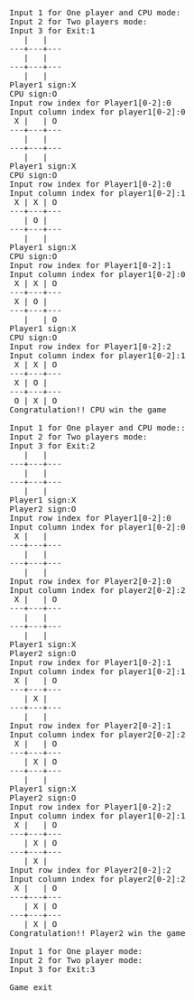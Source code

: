 <pre>
Input 1 for One player and CPU mode:    
Input 2 for Two players mode:
Input 3 for Exit:1
   |   |  
---+---+---
   |   |  
---+---+---
   |   |  
Player1 sign:X
CPU sign:O
Input row index for Player1[0-2]:0
Input column index for player1[0-2]:0
 X |   | O
---+---+---
   |   |  
---+---+---
   |   |  
Player1 sign:X
CPU sign:O
Input row index for Player1[0-2]:0
Input column index for player1[0-2]:1
 X | X | O
---+---+---
   | O |  
---+---+---
   |   |  
Player1 sign:X
CPU sign:O
Input row index for Player1[0-2]:1
Input column index for player1[0-2]:0
 X | X | O
---+---+---
 X | O |  
---+---+---
   |   | O
Player1 sign:X
CPU sign:O
Input row index for Player1[0-2]:2
Input column index for player1[0-2]:1
 X | X | O
---+---+---
 X | O |  
---+---+---
 O | X | O
Congratulation!! CPU win the game

Input 1 for One player and CPU mode::  
Input 2 for Two players mode:
Input 3 for Exit:2
   |   |  
---+---+---
   |   |  
---+---+---
   |   |  
Player1 sign:X
Player2 sign:O
Input row index for Player1[0-2]:0
Input column index for player1[0-2]:0
 X |   |  
---+---+---
   |   |  
---+---+---
   |   |  
Input row index for Player2[0-2]:0
Input column index for player2[0-2]:2
 X |   | O
---+---+---
   |   |  
---+---+---
   |   |  
Player1 sign:X
Player2 sign:O
Input row index for Player1[0-2]:1
Input column index for player1[0-2]:1
 X |   | O
---+---+---
   | X |  
---+---+---
   |   |  
Input row index for Player2[0-2]:1
Input column index for player2[0-2]:2
 X |   | O
---+---+---
   | X | O
---+---+---
   |   |  
Player1 sign:X
Player2 sign:O
Input row index for Player1[0-2]:2
Input column index for player1[0-2]:1
 X |   | O
---+---+---
   | X | O
---+---+---
   | X |  
Input row index for Player2[0-2]:2
Input column index for player2[0-2]:2
 X |   | O
---+---+---
   | X | O
---+---+---
   | X | O
Congratulation!! Player2 win the game

Input 1 for One player mode:
Input 2 for Two player mode:
Input 3 for Exit:3

Game exit
</pre>